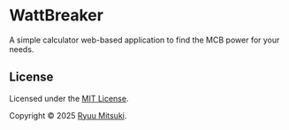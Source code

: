 # WattBreaker

A simple calculator web-based application to find the MCB power for your needs.

## License

Licensed under the [MIT License](./LICENSE).

Copyright &copy; 2025 [Ryuu Mitsuki](https://github.com/mitsuki31).

